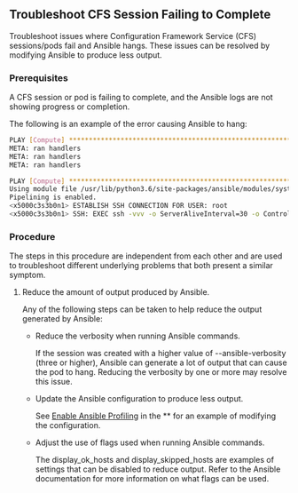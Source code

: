 ## Troubleshoot CFS Session Failing to Complete

Troubleshoot issues where Configuration Framework Service \(CFS\) sessions/pods fail and Ansible hangs. These issues can be resolved by modifying Ansible to produce less output.

### Prerequisites

A CFS session or pod is failing to complete, and the Ansible logs are not showing progress or completion.

The following is an example of the error causing Ansible to hang:

```bash
PLAY [Compute] *****************************************************************
META: ran handlers
META: ran handlers
META: ran handlers

PLAY [Compute] *****************************************************************
Using module file /usr/lib/python3.6/site-packages/ansible/modules/system/setup.py
Pipelining is enabled.
<x5000c3s3b0n1> ESTABLISH SSH CONNECTION FOR USER: root
<x5000c3s3b0n1> SSH: EXEC ssh -vvv -o ServerAliveInterval=30 -o ControlMaster=auto -o ControlPersist=60s -o StrictHostKeyChecking=no -o 'IdentityFile="/secret/key"' -o KbdInteractiveAuthentication=no -o PreferredAuthentications=gssapi-with-mic,gssapi-keyex,hostbased,publickey -o PasswordAuthentication=no -o 'User="root"' -o ConnectTimeout=10 -o ControlPath=/root/.ansible/cp/f6f378183d x5000c3s3b0n1 '/bin/sh -c '"'"'/usr/bin/python3 && sleep 0'"'"''
```

### Procedure

The steps in this procedure are independent from each other and are used to troubleshoot different underlying problems that both present a similar symptom.

1.  Reduce the amount of output produced by Ansible.

    Any of the following steps can be taken to help reduce the output generated by Ansible:

    -   Reduce the verbosity when running Ansible commands.

        If the session was created with a higher value of --ansible-verbosity \(three or higher\), Ansible can generate a lot of output that can cause the pod to hang. Reducing the verbosity by one or more may resolve this issue.

    -   Update the Ansible configuration to produce less output.

        See [Enable Ansible Profiling](Enable_Ansible_Profiling.md) in the ** for an example of modifying the configuration.

    -   Adjust the use of flags used when running Ansible commands.

        The display\_ok\_hosts and display\_skipped\_hosts are examples of settings that can be disabled to reduce output. Refer to the Ansible documentation for more information on what flags can be used.



